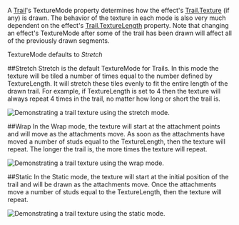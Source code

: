 A [Trail](https://create.roblox.com/docs/reference/engine/classes/Trail)'s TextureMode property determines how the effect's
[Trail.Texture](https://create.roblox.com/docs/reference/engine/classes/Trail#Texture) (if any) is drawn. The behavior of the texture in each
mode is also very much dependent on the effect's [Trail.TextureLength](https://create.roblox.com/docs/reference/engine/classes/Trail#TextureLength)
property. Note that changing an effect's TextureMode after some of the
trail has been drawn will affect all of the previously drawn segments.

TextureMode defaults to _Stretch_

##Stretch Stretch is the default TextureMode for Trails. In this mode the
texture will be tiled a number of times equal to the number defined by
TextureLength. It will stretch these tiles evenly to fit the entire length
of the drawn trail. For example, if TextureLength is set to 4 then the
texture will always repeat 4 times in the trail, no matter how long or
short the trail is.

![Demonstrating a trail texture using the stretch mode.][1]

##Wrap In the Wrap mode, the texture will start at the attachment points
and will move as the attachments move. As soon as the attachments have
moved a number of studs equal to the TextureLength, then the texture will
repeat. The longer the trail is, the more times the texture will repeat.

![Demonstrating a trail texture using the wrap mode.][2]

##Static In the Static mode, the texture will start at the initial
position of the trail and will be drawn as the attachments move. Once the
attachments move a number of studs equal to the TextureLength, then the
texture will repeat.

![Demonstrating a trail texture using the static mode.][3]

[1]: https://prod.docsiteassets.roblox.com/assets/bltcf784069f0cc275c/TrailStretch.gif
[2]: https://prod.docsiteassets.roblox.com/assets/blte500638c07aeb7a8/TrailWrap.gif
[3]: https://prod.docsiteassets.roblox.com/assets/bltc1b137a7a58c9e42/TrailStatic.gif